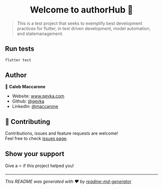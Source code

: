 <h1 align="center">Welcome to authorHub 👋</h1>
<p>
</p>

> This is a test project that seeks to exemplify best development practices for flutter, in test driven development, model automation, and statemanagement.

## Run tests

```sh
flutter test
```

## Author

👤 **Caleb Maccarone**

* Website: www.qevka.com
* Github: [@qevka](https://github.com/qevka)
* LinkedIn: [@maccarone](https://linkedin.com/in/maccarone)

## 🤝 Contributing

Contributions, issues and feature requests are welcome!<br />Feel free to check [issues page](https://github.com/qevka/authorHub/issues). 

## Show your support

Give a ⭐️ if this project helped you!

***
_This README was generated with ❤️ by [readme-md-generator](https://github.com/kefranabg/readme-md-generator)_